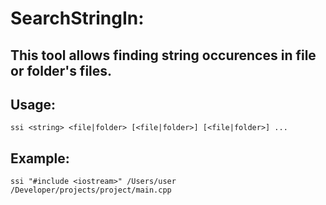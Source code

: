 # SearchStringIn:

## This tool allows finding string occurences in file or folder's files.

## Usage:
`ssi <string> <file|folder> [<file|folder>] [<file|folder>] ...`

## Example:
`ssi "#include <iostream>" /Users/user /Developer/projects/project/main.cpp`
